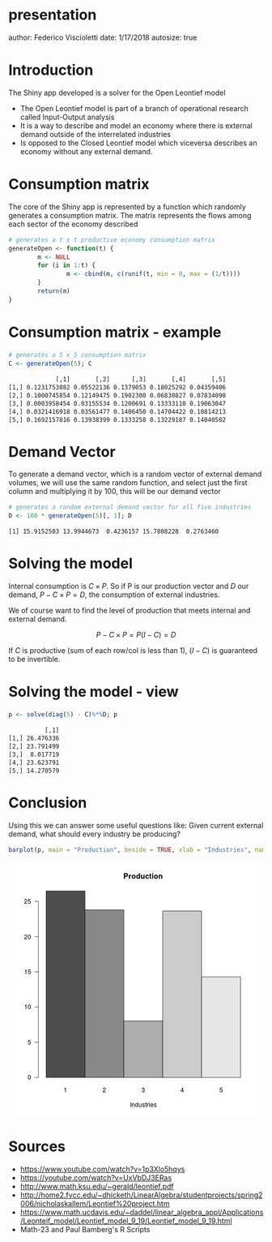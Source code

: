 presentation
========================================================
author: Federico Viscioletti 
date: 1/17/2018
autosize: true

Introduction
========================================================

The Shiny app developed is a solver for the Open Leontief model

- The Open Leontief model is part of a branch of operational research called Input-Output analysis
- It is a way to describe and model an economy where there is external demand outside of the interrelated industries
- Is opposed to the Closed Leontief model which viceversa describes an economy without any external demand.

Consumption matrix
========================================================

The core of the Shiny app is represented by a function which randomly generates a consumption matrix. The matrix represents the flows among each sector of the economy described


```r
# generates a t x t productive economy consumption matrix
generateOpen <- function(t) {
        m <- NULL
        for (i in 1:t) {
                m <- cbind(m, c(runif(t, min = 0, max = (1/t))))
        }
        return(m)
}
```

Consumption matrix - example
========================================================


```r
# generates a 5 x 5 consumption matrix
C <- generateOpen(5); C
```

```
             [,1]       [,2]      [,3]       [,4]       [,5]
[1,] 0.1231753082 0.05522136 0.1379053 0.18025292 0.04359406
[2,] 0.1000745854 0.12149475 0.1902300 0.06830827 0.07834090
[3,] 0.0003958454 0.03155534 0.1200691 0.13333110 0.19063047
[4,] 0.0321416918 0.03561477 0.1406450 0.14704422 0.10814213
[5,] 0.1692157816 0.13938399 0.1333258 0.13229187 0.14040502
```


Demand Vector
========================================================

To generate a demand vector, which is a random vector of external demand volumes, we will use the same random function, and select just the first column and multiplying it by 100, this will be our demand vector  


```r
# generates a random external demand vector for all five industries
D <- 100 * generateOpen(5)[, 1]; D
```

```
[1] 15.9152503 13.9944673  0.4236157 15.7808228  0.2763460
```

Solving the model
========================================================

Internal consumption is $C \times P$. So if P is our production vector and $D$ our demand, $P - C \times P = D$, the consumption of external industries.

We of course want to find the level of production that meets internal and external demand.

$$P - C \times P = P (I - C) = D$$

If $C$ is productive (sum of each row/col is less than 1), $(I - C)$ is guaranteed to be invertible.

Solving the model - view
========================================================


```r
p <- solve(diag(5) - C)%*%D; p
```

```
          [,1]
[1,] 26.476336
[2,] 23.791499
[3,]  8.017719
[4,] 23.623791
[5,] 14.270579
```

Conclusion
========================================================

Using this we can answer some useful questions like: Given current external demand, what should every industry be producing?


```r
barplot(p, main = "Production", beside = TRUE, xlab = "Industries", names.arg = c("1", "2", "3", "4", "5"), las = 1)
```

![plot of chunk unnamed-chunk-5](presentation-figure/unnamed-chunk-5-1.png)

Sources
========================================================

 - https://www.youtube.com/watch?v=1p3Xlo5hqys
 - https://youtube.com/watch?v=UxVbDJ3ERas
 - http://www.math.ksu.edu/~gerald/leontief.pdf
 - http://home2.fvcc.edu/~dhicketh/LinearAlgebra/studentprojects/spring2006/nicholaskallem/Leontief%20project.htm
 - https://www.math.ucdavis.edu/~daddel/linear_algebra_appl/Applications/Leonteif_model/Leontief_model_9_19/Leontief_model_9_19.html
 - Math-23 and Paul Bamberg's R Scripts
